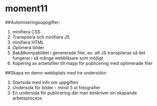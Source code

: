# moment11

##Automiseringsuppgifter:
1. minifiera CSS
2. Transpilera och minifiera JS
3. minifiera HTML
4. Optimera bilder
5. Bakåtkompabilitet i genererade filer, ex. att JS transpileras så det fungerar i så många webbläsare som möjligt
6. Kopering av arbetsfiler till mapp för publicering med optimerade filer

##Skapa en demo-webbplats med tre undersidor:
1. Startsida med info om uppgiften
2. Undersida för bilder - minst 5 st fotografier
3. En undersida för publicering där man beskriver sin skapande arbetsprocess